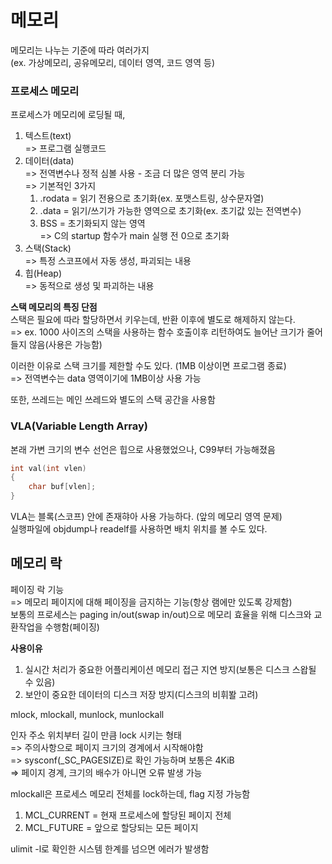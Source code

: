 # 메모리

메모리는 나누는 기준에 따라 여러가지  
(ex. 가상메모리, 공유메모리, 데이터 영역, 코드 영역 등)


### 프로세스 메모리
프로세스가 메모리에 로딩될 때,  

1. 텍스트(text)  
=> 프로그램 실행코드
2. 데이터(data)  
=> 전역변수나 정적 심볼 사용 - 조금 더 많은 영역 분리 가능  
=> 기본적인 3가지
    1. .rodata = 읽기 전용으로 초기화(ex. 포맷스트링, 상수문자열)  
    2. .data = 읽기/쓰기가 가능한 영역으로 초기화(ex. 초기값 있는 전역변수)  
    3. BSS = 초기화되지 않는 영역  
    => C의 startup 함수가 main 실행 전 0으로 초기화
3. 스택(Stack)  
=> 특정 스코프에서 자동 생성, 파괴되는 내용
4. 힙(Heap)  
=> 동적으로 생성 및 파괴하는 내용


**스택 메모리의 특징 단점**  
스택은 필요에 따라 할당하면서 키우는데, 반환 이후에 별도로 해제하지 않는다.  
=> ex. 1000 사이즈의 스택을 사용하는 함수 호출이후 리턴하여도 늘어난 크기가 줄어들지 않음(사용은 가능함)  

이러한 이유로 스택 크기를 제한할 수도 있다. (1MB 이상이면 프로그램 종료)  
=> 전역변수는 data 영역이기에 1MB이상 사용 가능  

또한, 쓰레드는 메인 쓰레드와 별도의 스택 공간을 사용함  


### VLA(Variable Length Array)
본래 가변 크기의 변수 선언은 힙으로 사용했었으나, C99부터 가능해졌음  
```c++
int val(int vlen)
{
    char buf[vlen];
}
```

VLA는 블록(스코프) 안에 존재햐아 사용 가능하다. (앞의 메모리 영역 문제)  
실행파일에 objdump나 readelf를 사용하면 배치 위치를 볼 수도 있다.  


## 메모리 락
페이징 락 기능  
=> 메모리 페이지에 대해 페이징을 금지하는 기능(항상 램에만 있도록 강제함)  
보통의 프로세스는 paging in/out(swap in/out)으로 메모리 효율을 위해 디스크와 교환작업을 수행함(페이징)

**사용이유**  
1. 실시간 처리가 중요한 어플리케이션 메모리 접근 지연 방지(보통은 디스크 스왑될 수 있음)  
2. 보안이 중요한 데이터의 디스크 저장 방지(디스크의 비휘봘 고려)  

mlock, mlockall, munlock, munlockall

인자 주소 위치부터 길이 만큼 lock 시키는 형태  
=> 주의사항으로 페이지 크기의 경계에서 시작해야함  
=> sysconf(_SC_PAGESIZE)로 확인 가능하며 보통은 4KiB  
=> 페이지 경계, 크기의 배수가 아니면 오류 발생 가능  

mlockall은 프로세스 메모리 전체를 lock하는데, flag 지정 가능함  
1. MCL_CURRENT = 현재 프로세스에 할당된 페이지 전체
2. MCL_FUTURE = 앞으로 할당되는 모든 페이지

ulimit -l로 확인한 시스템 한계를 넘으면 에러가 발생함
